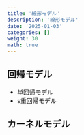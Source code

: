 ```yaml
---
title: '線形モデル'
description: '線形モデル'
date: '2025-01-03'
categories: []
weight: 30
math: true
---
```


## 回帰モデル

- 単回帰モデル
- s重回帰モデル



## カーネルモデル



